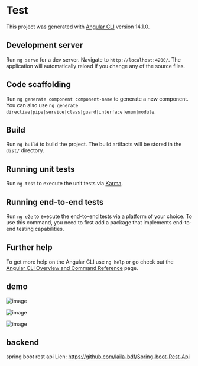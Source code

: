 # Test

This project was generated with [Angular CLI](https://github.com/angular/angular-cli) version 14.1.0.

## Development server

Run `ng serve` for a dev server. Navigate to `http://localhost:4200/`. The application will automatically reload if you change any of the source files.

## Code scaffolding

Run `ng generate component component-name` to generate a new component. You can also use `ng generate directive|pipe|service|class|guard|interface|enum|module`.

## Build

Run `ng build` to build the project. The build artifacts will be stored in the `dist/` directory.

## Running unit tests

Run `ng test` to execute the unit tests via [Karma](https://karma-runner.github.io).

## Running end-to-end tests

Run `ng e2e` to execute the end-to-end tests via a platform of your choice. To use this command, you need to first add a package that implements end-to-end testing capabilities.

## Further help

To get more help on the Angular CLI use `ng help` or go check out the [Angular CLI Overview and Command Reference](https://angular.io/cli) page.

## demo
![image](https://user-images.githubusercontent.com/104584261/187305522-a8cfc2f1-fa0a-4bc9-9294-1537f331f773.png)


![image](https://user-images.githubusercontent.com/104584261/187305604-d3edb03f-b5d2-4dce-872d-508132bea4b4.png)


![image](https://user-images.githubusercontent.com/104584261/187305975-a95cd6d4-ed07-48b9-b8c3-7ecbd3ca619a.png)


## backend
spring boot rest api 
Lien: https://github.com/laila-bdf/Spring-boot-Rest-Api

